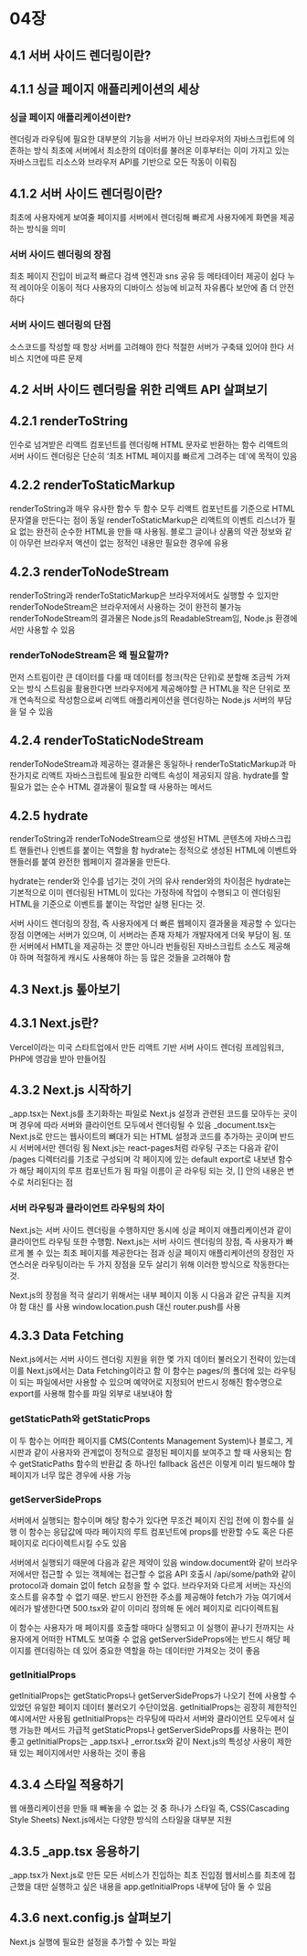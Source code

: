 # 04장

## 4.1 서버 사이드 렌더링이란?

## 4.1.1 싱글 페이지 애플리케이션의 세상
### 싱글 페이지 애플리케이션이란?
렌더링과 라우팅에 필요한 대부분의 기능을 서버가 아닌 브라우저의 자바스크립트에 의존하는 방식
최초에 서버에서 최소한의 데이터를 불러온 이후부터는 이미 가지고 있는  자바스크립트 리소스와 브라우저 API를 기반으로 모든 작동이 이뤄짐

## 4.1.2 서버 사이드 렌더링이란?
최초에 사용자에게 보여줄 페이지를 서버에서 렌더링해 빠르게 사용자에게 화면을 제공하는 방식을 의미

### 서버 사이드 렌더링의 장점
최초 페이지 진입이 비교적 빠르다
검색 엔진과 sns 공유 등 메타데이터 제공이 쉽다
누적 레이아웃 이동이 적다
사용자의 디바이스 성능에 비교적 자유롭다
보안에 좀 더 안전하다

### 서버 사이드 렌더링의 단점
소스코드를 작성할 때 항상 서버를 고려해야 한다
적절한 서버가 구축돼 있어야 한다
서비스 지연에 따른 문제

## 4.2 서버 사이드 렌더링을 위한 리액트 API 살펴보기
## 4.2.1 renderToString
인수로 넘겨받은 리액트 컴포넌트를 렌더링해 HTML 문자로 반환하는 함수
리액트의 서버 사이드 렌더링은 단순히 ‘최초 HTML 페이지를 빠르게 그려주는 데'에 목적이 있음

## 4.2.2 renderToStaticMarkup
renderToString과 매우 유사한 함수 
두 함수 모두 리액트 컴포넌트를 기준으로 HTML 문자열을 만든다는 점이 동일
renderToStaticMarkup은 리액트의 이벤트 리스너가 필요 없는 완전히 순수한 HTML을 만들 때 사용됨. 블로그 글이나 상품의 약관 정보와 같이 아무런 브라우저 액션이 없는 정적인 내용만 필요한 경우에 유용

## 4.2.3 renderToNodeStream
renderToString과 renderToStaticMarkup은 브라우저에서도 실행할 수 있지만 renderToNodeStream은 브라우저에서 사용하는 것이 완전히 불가능
renderToNodeStream의 결과물은 Node.js의 ReadableStream임, Node.js 환경에서만 사용할 수 있음

### renderToNodeStream은 왜 필요할까?
먼저 스트림이란 큰 데이터를 다룰 때 데이터를 청크(작은 단위)로 분할해 조금씩 가져오는 방식
스트림을 활용한다면 브라우저에게 제공해야할 큰 HTML을 작은 단위로 쪼개 연속적으로 작성함으로써 리액트 애플리케이션을 렌더링하는 Node.js 서버의 부담을 덜 수 있음

## 4.2.4 renderToStaticNodeStream
renderToNodeStream과 제공하는 결과물은 동일하나 renderToStaticMarkup과 마찬가지로 리액트 자바스크립트에 필요한 리액트 속성이 제공되지 않음. hydrate를 할 필요가 없는 순수 HTML 결과물이 필요할 때 사용하는 메서드

## 4.2.5 hydrate
renderToString과 renderToNodeStream으로 생성된 HTML 콘텐츠에 자바스크립트 핸들런나 인벤트를 붙이는 역할을 함
hydrate는 정적으로 생성된 HTML에 이벤트와 핸들러를 붙여 완전한 웹페이지 결과물을 만든다.

hydrate는 render와 인수를 넘기는 것이 거의 유사
render와의 차이점은 hydrate는 기본적으로 이미 렌더링된 HTML이 있다는 가정하에 작업이 수행되고 이 렌더링된 HTML을 기준으로 이벤트를 붙이는 작업만 실행 된다는 것.

서버 사이드 렌더링의 장점, 즉 사용자에게 더 빠른 웹페이지 결과물을 제공할 수 있다는 장점 이면에는 서버가 있으며, 이 서버라는 존재 자체가 개발자에게 더욱 부담이 됨. 또한 서버에서 HMTL을 제공하는 것 뿐만 아니라 번들링된 자바스크립트 소스도 제공해야 하며 적절하게 캐시도 사용해야 하는 등 많은 것들을 고려해야 함

## 4.3 Next.js 톺아보기

## 4.3.1 Next.js란?
Vercel이라는 미국 스타트업에서 만든 리액트 기반 서버 사이드 렌더링 프레임워크, PHP에 영감을 받아 만들어짐

## 4.3.2 Next.js 시작하기
_app.tsx는 Next.js를 초기화하는 파일로 Next.js 설정과 관련된 코드를 모아두는 곳이며 경우에 따라 서버와 클라이언트 모두에서 렌더링될 수 있음
_document.tsx는 Next.js로 만드는 웹사이트의 뼈대가 되는 HTML 설정과 코드를 추가하는 곳이며 반드시 서버에서만 렌더링 됨
Next.js는 react-pages처럼 라우팅 구조는 다음과 같이 /pages 디렉터리를 기초로 구성되며 각 페이지에 있는 default export로 내보낸 함수가 해당 페이지의 루프 컴포넌트가 됨
파일 이름이 곧 라우팅 되는 것, [] 안의 내용은 변수로 처리된다는 점

### 서버 라우팅과 클라이언트 라우팅의 차이
Next.js는 서버 사이드 렌더링을 수행하지만 동시에 싱글 페이지 애플리케이션과 같이 클라이언트 라우팅 또한 수행함. 
Next.js는 서버 사이드 렌더링의 장점, 즉 사용자가 빠르게 볼 수 있는 최초 페이지를 제공한다는 점과 싱글 페이지 애플리케이션의 장점인 자연스러운 라우팅이라는 두 가지 장점을 모두 살리기 위해 이러한 방식으로 작동한다는 것.

Next.js의 장점을 적극 살리기 위해서는 내부 페이지 이동 시 다음과 같은 규칙을 지켜야 함
<a> 대신 <Link>를 사용
window.location.push 대신 router.push를 사용

## 4.3.3 Data Fetching
Next.js에서는 서버 사이드 렌더링 지원을 위한 몇 가지 데이터 불러오기 전략이 있는데 이를 Next.js에서는 Data Fetching이라고 함
이 함수는 pages/의 폴더에 있는 라우팅이 되는 파일에서만 사용할 수 있으며 예약어로 지정되어 반드시 정해진 함수명으로 export를 사용해 함수를 파일 외부로 내보내야 함

### getStaticPath와 getStaticProps
이 두 함수는 어떠한 페이지를 CMS(Contents Management System)나 블로그, 게시판과 같이 사용자와 관계없이 정적으로 결정된 페이지를 보여주고 할 때 사용되는 함수
getStaticPaths 함수의 반환값 중 하나인 fallback 옵션은 이렇게 미리 빌드해야 할 페이지가 너무 많은 경우에 사용 가능

### getServerSideProps
서버에서 실행되는 함수이며 해당 함수가 있다면 무조건 페이지 진입 전에 이 함수를 실행
이 함수는 응답값에 따라 페이지의 루트 컴포넌트에 props를 반환할 수도 혹은 다른 페이지로 리다이렉트시킬 수도 있음

서버에서 실행되기 때문에 다음과 같은 제약이 있음
window.document와 같이 브라우저에서만 접근할 수 있는 객체에는 접근할 수 없음
API 호출시 /api/some/path와 같이 protocol과 domain 없이 fetch 요청을 할 수 없다. 브라우저와 다르게 서버는 자신의 호스트를 유추할 수 없기 때문. 반드시 완전한 주소를 제공해야 fetch가 가능
여기에서 에러가 발생한다면 500.tsx와 같이 이미리 정의해 둔 에러 페이지로 리다이렉트됨

이 함수는 사용자가 매 페이지를 호출할 때마다 실행되고 이 실행이 끝나기 전까지는 사용자에게 어떠한 HTML도 보여줄 수 없음
getServerSideProps에는 반드시 해당 페이지를 렌더링하는 데 있어 중요한 역할을 하는 데이터만 가져오는 것이 좋음

### getInitialProps
getInitialProps는 getStaticProps나 getServerSideProps가 나오기 전에 사용할 수 있었던 유일한 페이지 데이터 불러오기 수단이었음. getInitialProps는 굉장히 제한적인 예시에서만 사용됨
getInitialProps는 라우팅에 따라서 서버와 클라이언트 모두에서 실행 가능한 메서드
가급적 getStaticProps나 getServerSideProps를 사용하는 편이 좋고 getInitialProps는 _app.tsx나 _error.tsx와 같이 Next.js의 특성상 사용이 제한돼 있는 페이지에서만 사용하는 것이 좋음

## 4.3.4 스타일 적용하기
웹 애플리케이션을 만들 때 빼놓을 수 없는 것 중 하나가 스타일 즉, CSS(Cascading Style Sheets)
Next.js에서는 다양한 방식의 스타일을 대부분 지원

## 4.3.5 _app.tsx 응용하기
_app.tsx가 Next.js로 만든 모든 서비스가 진입하는 최초 진입점
웹서비스를 최초에 접근했을 대만 실행하고 싶은 내용을 app.getInitialProps 내부에 담아 둘 수 있음

## 4.3.6 next.config.js 살펴보기
Next.js 실행에 필요한 설정을 추가할 수 있는 파일

